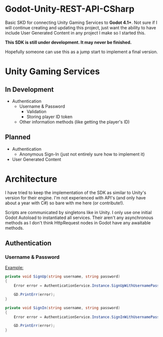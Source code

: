 # Godot-Unity-REST-API-CSharp

Basic SKD for connecting Unity Gaming Services to **Godot 4.1+**. Not sure if I will continue creating and updating this project, just want the ability to have include User Generated Content in any project I make so I started this.

**This SDK is still under development. It may never be finished.**  

Hopefully someone can use this as a jump start to implement a final version.

# Unity Gaming Services

## In Development
- Authentication
    - Username & Password
        - Validation
        - Storing player ID token
    - Other information methods (like getting the player's ID)

## Planned
- Authentication
    - Anonymous Sign-In (just not entirely sure how to implement it)
- User Generated Content

# Architecture

I have tried to keep the implementation of the SDK as similar to Unity's version for their engine. I'm not experienced with API's (and only have about a year with C#) so bare with me here (or contribute!).

Scripts are communicated by singletons like in Unity. I only use one initial Godot Autoload to instantiated all services. Their aren't any asynchronous methods as I don't think HttpRequest nodes in Godot have any awaitable methods.

## Authentication

### Username & Password

<u>Example:</u>
```csharp
private void SignUp(string username, string password)
{
    Error error = AuthenticationService.Instance.SignUpWithUsernamePassword(username,password);

    GD.PrintErr(error);
}

private void SignIn(string username, string password)
{
    Error error = AuthenticationService.Instance.SignInWithUsernamePassword(username,password);

    GD.PrintErr(error);
}
```